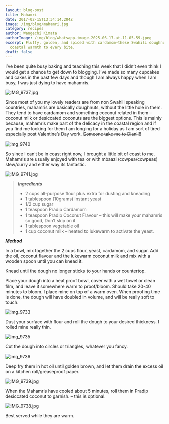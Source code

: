 ```yaml
---
layout: blog-post
title: Mahamri
date: 2017-02-15T13:34:14.204Z
image: /img/blog/mahamri.jpg
category: recipes
author: Wangechi Kimata
authorImage: /img/blog/whatsapp-image-2025-06-17-at-11.05.59.jpeg
excerpt: Fluffy, golden, and spiced with cardamom—these Swahili doughnuts bring
  coastal warmth to every bite.
draft: false
---
```

I’ve been quite busy baking and teaching this week that I didn’t even think I would get a chance to get down to blogging. I’ve made so many cupcakes and cakes in the past few days and though I am always happy when I am busy, I was just dying to have mahamris.

![IMG_9737.jpg](https://pastrypleasures.wordpress.com/wp-content/uploads/2017/02/img_9737.jpg?w=750)

Since most of you my lovely readers are from non Swahili speaking countries, mahamris are basically doughnuts, without the little hole in them. They tend to have cardamom and something coconut related in them – coconut milk or desiccated coconuts are the biggest options. This is mainly because, mahamris make part of the delicacy in the coastal region and if you find me looking for them I am longing for a holiday as I am sort of tired especially post Valentine’s Day work. ~~Someone take me to Diani!!!~~

![img_9740](https://pastrypleasures.wordpress.com/wp-content/uploads/2017/02/img_9740.jpg?w=750)

So since I can’t be in coast right now, I brought a little bit of coast to me. Mahamris are usually enjoyed with tea or with mbaazi (cowpea/cowpeas) stew/curry and either way its fantastic.

![IMG_9741.jpg](https://pastrypleasures.wordpress.com/wp-content/uploads/2017/02/img_9741.jpg?w=750)

> ***Ingredients***
>
> * 2 cups all-purpose flour plus extra for dusting and kneading
> * 1 tablespoon (10grams) instant yeast
> * 1/2 cup sugar
> * 1 teaspoon Pradip Cardamom
> * 1 teaspoon Pradip Coconut Flavour – this will make your mahamris so good, Don’t skip on it
> * 1 tablespoon vegetable oil
> * 1 cup coconut milk – heated to lukewarm to activate the yeast.

***Method***

In a bowl, mix together the 2 cups flour, yeast, cardamom, and sugar. Add the oil, coconut flavour and the lukewarm coconut milk and mix with a wooden spoon until you can knead it.

Knead until the dough no longer sticks to your hands or countertop.

Place your dough into a heat proof bowl, cover with a wet towel or clean film, and leave it somewhere warm to proof/bloom. Should take 20-40 minutes to bloom. I place mine on top of a warm oven. When proofing time is done, the dough will have doubled in volume, and will be really soft to touch.

![img_9733](https://pastrypleasures.wordpress.com/wp-content/uploads/2017/02/img_9733.jpg?w=750)

Dust your surface with flour and roll the dough to your desired thickness. I rolled mine really thin.

![img_9735](https://pastrypleasures.wordpress.com/wp-content/uploads/2017/02/img_9735.jpg?w=750)

Cut the dough into circles or triangles, whatever you fancy.

![img_9736](https://pastrypleasures.wordpress.com/wp-content/uploads/2017/02/img_9736.jpg?w=750)

Deep fry them in hot oil until golden brown, and let them drain the excess oil on a kitchen roll/greaseproof paper.

![IMG_9739.jpg](https://pastrypleasures.wordpress.com/wp-content/uploads/2017/02/img_9739.jpg?w=750)

When the Mahamris have cooled about 5 minutes, roll them in Pradip desiccated coconut to garnish. – this is optional.

![IMG_9738.jpg](https://pastrypleasures.wordpress.com/wp-content/uploads/2017/02/img_9738.jpg?w=750)

Best served while they are warm.